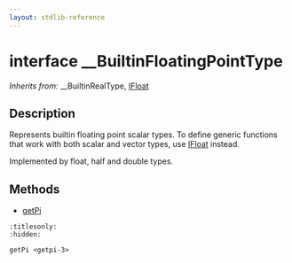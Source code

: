 ```yaml
---
layout: stdlib-reference
---
```


# interface \_\_BuiltinFloatingPointType

*Inherits from:* \_\_BuiltinRealType, [IFloat](../../ifloat-01/index.html)

## Description

Represents builtin floating point scalar types.
To define generic functions that work with both scalar and vector types, use <span class='code'><a href="../../ifloat-01/index.html" class="code_type">IFloat</a></span> instead.

Implemented by <span class='code'><span class="code_keyword">float</span></span>, <span class='code'><span class="code_keyword">half</span></span> and <span class='code'><span class="code_keyword">double</span></span> types.


## Methods

* [getPi](../getpi-3.html)


```{toctree}
:titlesonly:
:hidden:

getPi <getpi-3>
```
